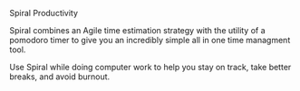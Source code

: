 Spiral Productivity

Spiral combines an Agile time estimation strategy with the utility of a pomodoro timer to give you an incredibly simple all in one time managment tool. 



Use Spiral while doing computer work to help you stay on track, take better breaks, and avoid burnout. 

